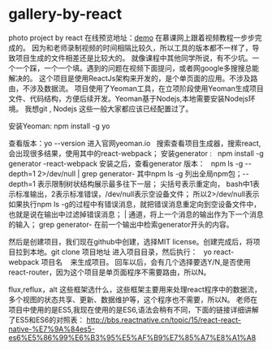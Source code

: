 # gallery-by-react
photo project by react
在线预览地址：<a href="https://xl87-git.github.io/gallery-by-react/dist/">demo</a>
在慕课网上跟着视频教程一步步完成的。
因为和老师录制视频的时间相隔比较久，所以工具的版本都不一样了，导致项目生成的文件相差还是比较大的。
就像课程中其他同学所说，有不少坑。一个一个踩，一个一个填。遇到的问题在视频下面提问，或者网google多搜搜总能解决的。
这个项目是使用ReactJs架构来开发的，是个单页面的应用。不涉及路由，不涉及数据流。
项目使用了Yeoman工具，在立项阶段使用Yeoman生成项目文件、代码结构，方便后续开发。Yeoman基于Nodejs,本地需要安装Nodejs环境。
我想git , Nodejs 这些一般大家都应该已经配置过了。

安装Yeoman:   npm install -g yo

查看版本：yo --version
进入官网yeoman.io   搜索查看项目生成器，搜索react,会出现很多结果，使用其中的react-webpack；
安装generator  :   npm install -g generator -react-webpack
安装之后，查看generator 版本：   npm ls -g --depth=1 2>/dev/null | grep generator-
其中npm ls -g 列出全局npm包；--depth=1 表示限制树状结构展示最多往下一层；
尖括号表示重定向， bash中1表示标准输出，2表示标准错误，/dev/null表示空设备文件；
所以2>/dev/null表示如果执行npm ls -g的过程中有错误消息，就把错误消息重定向到空设备文件中，也就是说在输出中过滤掉错误消息；
|  通道，将上一个消息的输出作为下一个消息的输入；
grep generator-  在前一个输出中检索generator开头的内容。

然后是创建项目，我们现在github中创建，选择MIT license。创建完成后，将项目拉到本地。git clone 项目地址
进入项目目录，然后执行：   yo react-webpack 项目名    来生成项目。
回车以后，会有几个选择要选Y/N,是否使用react-router，因为这个项目是单页面程序不需要路由，所以N。

flux,reflux，alt 这些框架选什么，这些框架主要用来处理react程序中的数据流，多个视图的状态共享、更新、数据维护等，这个程序也不需要，所以N。
老师在项目中使用的是ES5,我现在使用的是ES6,语法会稍有不同，下面的链接详细讲解了ES5和ES6的对照表：
http://bbs.reactnative.cn/topic/15/react-react-native-%E7%9A%84es5-es6%E5%86%99%E6%B3%95%E5%AF%B9%E7%85%A7%E8%A1%A8


